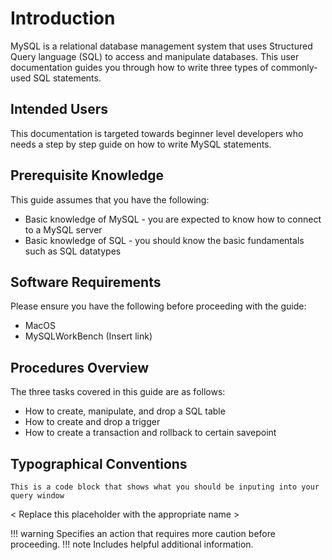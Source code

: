 # Introduction

MySQL is a relational database management system that uses Structured Query language (SQL) to access and manipulate databases. This user documentation guides you through how to write three types of commonly-used SQL statements. 

## Intended Users
This documentation is targeted towards beginner level developers who needs a step by step guide on how to write MySQL statements. 

## Prerequisite Knowledge
This guide assumes that you have the following:

- Basic knowledge of MySQL - you are expected to know how to connect to a MySQL server
- Basic knowledge of SQL - you should know the basic fundamentals such as SQL datatypes

## Software Requirements
Please ensure you have the following before proceeding with the guide:

- MacOS
- MySQLWorkBench (Insert link)

## Procedures Overview
The three tasks covered in this guide are as follows:

- How to create, manipulate, and drop a SQL table
- How to create and drop a trigger
- How to create a transaction and rollback to certain savepoint

## Typographical Conventions

``` This is a code block that shows what you should be inputing into your query window ```

< Replace this placeholder with the appropriate name >  

!!! warning
    Specifies an action that requires more caution before proceeding.
!!! note
    Includes helpful additional information.



